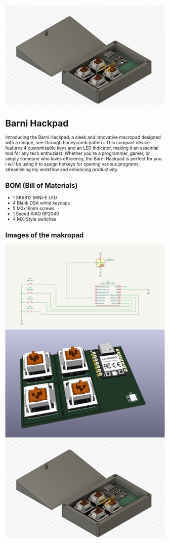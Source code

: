 ![Barni Hackpad Case](assets/case.png)

# Barni Hackpad

Introducing the Barni Hackpad, a sleek and innovative macropad designed with a unique, see-through honeycomb pattern. This compact device features 4 customizable keys and an LED indicator, making it an essential tool for any tech enthusiast. Whether you're a programmer, gamer, or simply someone who loves efficiency, the Barni Hackpad is perfect for you. I will be using it to assign hotkeys for opening various programs, streamlining my workflow and enhancing productivity.

## BOM (Bill of Materials)

- 1 SK6812 MINI-E LED
- 4 Blank DSA white keycaps
- 5 M3x16mm screws
- 1 Seeed XIAO RP2040
- 4 MX-Style switches

## Images of the makropad
![Schematic](assets/schematic.png)  
![PCB](assets/pcb.png)  
![Case](assets/case.png)  
